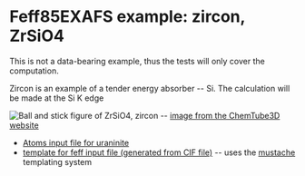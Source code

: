 # Feff85EXAFS example: zircon, ZrSiO4

This is not a data-bearing example, thus the tests will only cover the
computation.

Zircon is an example of a tender energy absorber -- Si.  The
calculation will be made at the Si K edge

![Ball and stick figure of ZrSiO4, zircon ](uraninite.gif) -- [image from the ChemTube3D website](http://www.chemtube3d.com/solidstate/SS-ZrSiO4.htm)


* [Atoms input file for uraninite](ZrSiO4.cif)
* [template for feff input file (generated from CIF file)](zircon.mustache) -- uses the [mustache](http://mustache.github.io/) templating system

